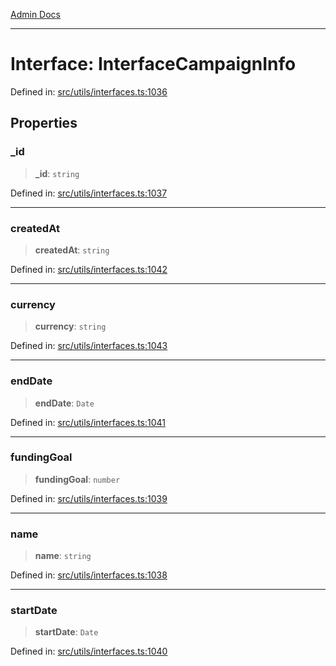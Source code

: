[Admin Docs](/)

***

# Interface: InterfaceCampaignInfo

Defined in: [src/utils/interfaces.ts:1036](https://github.com/PalisadoesFoundation/talawa-admin/blob/main/src/utils/interfaces.ts#L1036)

## Properties

### \_id

> **\_id**: `string`

Defined in: [src/utils/interfaces.ts:1037](https://github.com/PalisadoesFoundation/talawa-admin/blob/main/src/utils/interfaces.ts#L1037)

***

### createdAt

> **createdAt**: `string`

Defined in: [src/utils/interfaces.ts:1042](https://github.com/PalisadoesFoundation/talawa-admin/blob/main/src/utils/interfaces.ts#L1042)

***

### currency

> **currency**: `string`

Defined in: [src/utils/interfaces.ts:1043](https://github.com/PalisadoesFoundation/talawa-admin/blob/main/src/utils/interfaces.ts#L1043)

***

### endDate

> **endDate**: `Date`

Defined in: [src/utils/interfaces.ts:1041](https://github.com/PalisadoesFoundation/talawa-admin/blob/main/src/utils/interfaces.ts#L1041)

***

### fundingGoal

> **fundingGoal**: `number`

Defined in: [src/utils/interfaces.ts:1039](https://github.com/PalisadoesFoundation/talawa-admin/blob/main/src/utils/interfaces.ts#L1039)

***

### name

> **name**: `string`

Defined in: [src/utils/interfaces.ts:1038](https://github.com/PalisadoesFoundation/talawa-admin/blob/main/src/utils/interfaces.ts#L1038)

***

### startDate

> **startDate**: `Date`

Defined in: [src/utils/interfaces.ts:1040](https://github.com/PalisadoesFoundation/talawa-admin/blob/main/src/utils/interfaces.ts#L1040)
